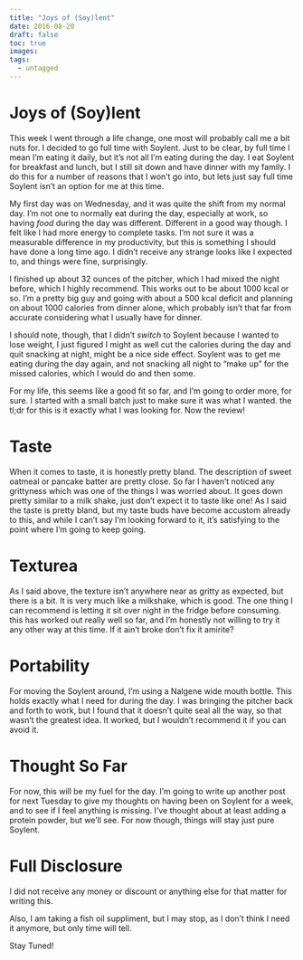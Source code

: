 ```yaml
---
title: "Joys of (Soy)lent"
date: 2016-08-20
draft: false
toc: true
images:
tags:
  - untagged
--- 
```

# Joys of (Soy)lent


 


This week I went through a life change, one most will probably call me a bit nuts for. I decided to go full time with Soylent. Just to be clear, by full time I mean I’m eating it daily, but it’s not all I’m eating during the day. I eat Soylent for breakfast and lunch, but I still sit down and have dinner with my family. I do this for a number of reasons that I won’t go into, but lets just say full time Soylent isn’t an option for me at this time.


My first day was on Wednesday, and it was quite the shift from my normal day. I’m not one to normally eat during the day, especially at work, so having *food* during the day was different. Different in a good way though. I felt like I had more energy to complete tasks. I’m not sure it was a measurable difference in my productivity, but this is something I should have done a long time ago. I didn’t receive any strange looks like I expected to, and things were fine, surprisingly.


I finished up about 32 ounces of the pitcher, which I had mixed the night before, which I highly recommend. This works out to be about 1000 kcal or so. I’m a pretty big guy and going with about a 500 kcal deficit and planning on about 1000 calories from dinner alone, which probably isn’t that far from accurate considering what I usually have for dinner.


I should note, though, that I didn’t *switch* to Soylent because I wanted to lose weight, I just figured I might as well cut the calories during the day and quit snacking at night, might be a nice side effect. Soylent was to get me eating during the day again, and not snacking all night to “make up” for the missed calories, which I would do and then some.


For my life, this seems like a good fit so far, and I’m going to order more, for sure. I started with a small batch just to make sure it was what I wanted. the tl;dr for this is it exactly what I was looking for. Now the review!


# Taste


When it comes to taste, it is honestly pretty bland. The description of sweet oatmeal or pancake batter are pretty close. So far I haven’t noticed any grittyness which was one of the things I was worried about. It goes down pretty similar to a milk shake, just don’t expect it to taste like one! As I said the taste is pretty bland, but my taste buds have become accustom already to this, and while I can’t say I’m looking forward to it, it’s satisfying to the point where I’m going to keep going.


# Texturea


As I said above, the texture isn’t anywhere near as gritty as expected, but there is a bit. It is very much like a milkshake, which is good. The one thing I can recommend is letting it sit over night in the fridge before consuming. this has worked out really well so far, and I’m honestly not willing to try it any other way at this time. If it ain’t broke don’t fix it amirite?


# Portability


For moving the Soylent around, I’m using a Nalgene wide mouth bottle. This holds exactly what I need for during the day. I was bringing the pitcher back and forth to work, but I found that it doesn’t quite seal all the way, so that wasn’t the greatest idea. It worked, but I wouldn’t recommend it if you can avoid it.


# Thought So Far


For now, this will be my fuel for the day. I’m going to write up another post for next Tuesday to give my thoughts on having been on Soylent for a week, and to see if I feel anything is missing. I’ve thought about at least adding a protein powder, but we’ll see. For now though, things will stay just pure Soylent.


# Full Disclosure


I did not receive any money or discount or anything else for that matter for writing this.


Also, I am taking a fish oil suppliment, but I may stop, as I don’t think I need it anymore, but only time will tell.


Stay Tuned!

